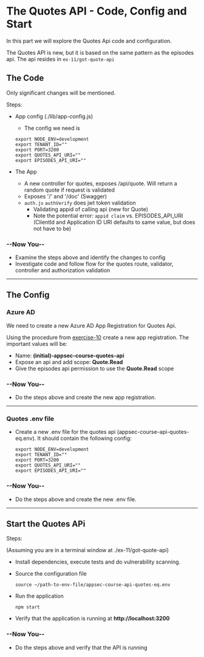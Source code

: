# The Quotes API - Code, Config and Start

In this part we will explore the Quotes Api code and configuration.

The Quotes API is new, but it is based on the same pattern as the episodes api. The api resides in `ex-11/got-quote-api`

## The Code

Only significant changes will be mentioned.

Steps:

* App config (./lib/app-config.js)
  * The config we need is
  
  ```shell
  export NODE_ENV=development
  export TENANT_ID=""
  export PORT=3200
  export QUOTES_API_URI=""
  export EPISODES_API_URI=""
  ```

* The App
  * A new controller for quotes, exposes /api/quote. Will return a random quote if request is validated
  * Exposes '/' and '/doc' (Swagger)
  * ```auth.js``` ```authVerify``` does jwt token validation
    * Validating appid of calling api (new for Quote)
    * Note the potential error: ```appid claim``` vs. EPISODES_API_URI  (ClientId and Application ID URI defaults to same value, but does not have to be)


### --Now You--

* Examine the steps above and identify the changes to config
* Investigate code and follow flow for the quotes route, validator, controller and authorization validation
  
---

## The Config

### Azure AD

We need to create a new Azure AD App Registration for Quotes Api.

Using the procedure from [exercise-10](../../ex-10/doc/registering_api_in_azure_ad.md) create a new app registration. The important values will be:
* Name: **(initial)-appsec-course-quotes-api**
* Expose an api and add scope: **Quote.Read**
* Give the episodes api permission to use the **Quote.Read** scope

### --Now You--

* Do the steps above and create the new app registration.

---
### Quotes .env file

* Create a new .env file for the quotes api (appsec-course-api-quotes-eq.env). It should contain the following config:

  ```shell
  export NODE_ENV=development
  export TENANT_ID=""
  export PORT=3200
  export QUOTES_API_URI=""
  export EPISODES_API_URI=""
  ```

### --Now You--

* Do the steps above and create the new .env file.

---

## Start the Quotes APi

Steps:

(Assuming you are in a terminal window at ./ex-11/got-quote-api)

* Install dependencies, execute tests and do vulnerability scanning.  
* Source the configuration file

    ```shell
    source ~/path-to-env-file/appsec-course-api-quotes-eq.env
    ```

* Run the application

    ```shell
    npm start 
    ```

* Verify that the application is running at **http://localhost:3200**

### --Now You--

* Do the steps above and verify that the API is running

